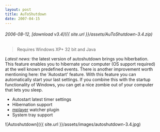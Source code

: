 ```yaml
---
layout: post
title: AuToShutdown
date: 2007-04-15
---
```


###### 2006-08-12, [download v3.4]({{ site.url }}/assets/AuToShutdown-3.4.zip)

> Requires Windows XP+ 32 bit and Java

*Latest news:* the latest version of autoshutdown brings you hiberbation. This feature enables you to hibernate your
computer (OS support required) at the well known predefined events. There is another improvement worth mentioning here:
the 'Autostart' feature. With this feature you can automatically start your last settings. If you combine this with
the startup functionality of Windows, you can get a nice zombie out of your computer that lets you sleep.

* Autostart latest timer settings
* Hibernation support
* [mplayer](http://mplayerhq.hu) watcher plugin
* System tray support

![Autoshutdown]({{ site.url }}/assets/images/autoshutdown-3.4.jpg)
